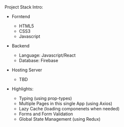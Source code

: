 <p>Project Stack Intro:<P>

+ Forntend
  + HTML5
  + CSS3
  + Javascript

+ Backend
  + Language: Javascript/React
  + Database: Firebase

+ Hosting Server
  + TBD

+ Highlights:
  + Typing (using prop-types)
  + Multiple Pages in this single App (using Axios)
  + Lazy Cache (loading componenets when needed)
  + Forms and Form Validation
  + Global State Management (using Redux)
